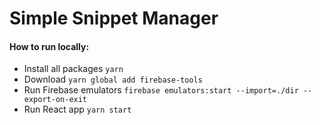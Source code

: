# Simple Snippet Manager

#### How to run locally:
- Install all packages `yarn`
- Download `yarn global add firebase-tools`
- Run Firebase emulators `firebase emulators:start --import=./dir --export-on-exit`
- Run React app `yarn start`